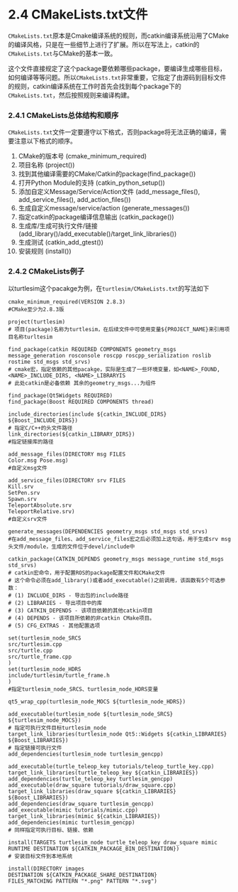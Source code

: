 # 2.4 CMakeLists.txt文件 
`CMakeLists.txt`原本是Cmake编译系统的规则，而catkin编译系统沿用了CMake的编译风格，只是在一些细节上进行了扩展。所以在写法上，catkin的`CMakeLists.txt`与CMake的基本一致。

这个文件直接规定了这个package要依赖哪些package，要编译生成哪些目标，如何编译等等问题。所以`CMakeLists.txt`非常重要，它指定了由源码到目标文件的规则，catkin编译系统在工作时首先会找到每个package下的`CMakeLists.txt`，然后按照规则来编译构建。

### 2.4.1 CMakeLists总体结构和顺序

`CMakeLists.txt`文件一定要遵守以下格式，否则package将无法正确的编译，需要注意以下格式的顺序。  
1. CMake的版本号 \(cmake\_minimum\_required\)  
2. 项目名称 \(project\(\)\)  
3. 找到其他编译需要的CMake/Catkin的package\(find\_package\(\)\)  
4. 打开Python Module的支持 \(catkin\_python\_setup\(\)\)  
5. 添加自定义Message/Service/Action文件 \(add\_message\_files\(\), add\_service\_files\(\), add\_action\_files\(\)\)  
6. 生成自定义message/service/action \(generate\_messages\(\)\)  
7. 指定catkin的package编译信息输出 \(catkin\_package\(\)\)  
8. 生成库/生成可执行文件/链接 \(add\_library\(\)/add\_executable\(\)/target\_link\_libraries\(\)\)  
9. 生成测试 \(catkin\_add\_gtest\(\)\)  
10. 安装规则 \(install\(\)\)

### 2.4.2 CMakeLists例子

以turtlesim这个pacakge为例，在`turtlesim/CMakeLists.txt`的写法如下

```
cmake_minimum_required(VERSION 2.8.3)
#CMake至少为2.8.3版

project(turtlesim)
# 项目(package)名称为turtlesim，在后续文件中可使用变量${PROJECT_NAME}来引用项目名称turltesim

find_package(catkin REQUIRED COMPONENTS geometry_msgs message_generation rosconsole roscpp roscpp_serialization roslib rostime std_msgs std_srvs)
# cmake宏，指定依赖的其他pacakge，实际是生成了一些环境变量，如<NAME>_FOUND, <NAME>_INCLUDE_DIRS, <NAME>_LIBRARYIS
# 此处catkin是必备依赖 其余的geometry_msgs...为组件

find_package(Qt5Widgets REQUIRED)
find_package(Boost REQUIRED COMPONENTS thread)

include_directories(include ${catkin_INCLUDE_DIRS} ${Boost_INCLUDE_DIRS})
# 指定C/C++的头文件路径
link_directories(${catkin_LIBRARY_DIRS})
#指定链接库的路径

add_message_files(DIRECTORY msg FILES
Color.msg Pose.msg)
#自定义msg文件

add_service_files(DIRECTORY srv FILES
Kill.srv
SetPen.srv
Spawn.srv
TeleportAbsolute.srv
TeleportRelative.srv)
#自定义srv文件

generate_messages(DEPENDENCIES geometry_msgs std_msgs std_srvs)
#在add_message_files、add_service_files宏之后必须加上这句话，用于生成srv msg头文件/module，生成的文件位于devel/include中

catkin_package(CATKIN_DEPENDS geometry_msgs message_runtime std_msgs std_srvs)
# catkin宏命令，用于配置ROS的package配置文件和CMake文件
# 这个命令必须在add_library()或者add_executable()之前调用，该函数有5个可选参数：
# (1) INCLUDE_DIRS - 导出包的include路径
# (2) LIBRARIES - 导出项目中的库
# (3) CATKIN_DEPENDS - 该项目依赖的其他catkin项目
# (4) DEPENDS - 该项目所依赖的非catkin CMake项目。
# (5) CFG_EXTRAS - 其他配置选项

set(turtlesim_node_SRCS
src/turtlesim.cpp
src/turtle.cpp
src/turtle_frame.cpp
)
set(turtlesim_node_HDRS
include/turtlesim/turtle_frame.h
)
#指定turtlesim_node_SRCS、turtlesim_node_HDRS变量

qt5_wrap_cpp(turtlesim_node_MOCS ${turtlesim_node_HDRS})

add_executable(turtlesim_node ${turtlesim_node_SRCS} ${turtlesim_node_MOCS})
# 指定可执行文件目标turtlesim_node
target_link_libraries(turtlesim_node Qt5::Widgets ${catkin_LIBRARIES} ${Boost_LIBRARIES})
# 指定链接可执行文件
add_dependencies(turtlesim_node turtlesim_gencpp)

add_executable(turtle_teleop_key tutorials/teleop_turtle_key.cpp)
target_link_libraries(turtle_teleop_key ${catkin_LIBRARIES})
add_dependencies(turtle_teleop_key turtlesim_gencpp)
add_executable(draw_square tutorials/draw_square.cpp)
target_link_libraries(draw_square ${catkin_LIBRARIES} ${Boost_LIBRARIES})
add_dependencies(draw_square turtlesim_gencpp)
add_executable(mimic tutorials/mimic.cpp)
target_link_libraries(mimic ${catkin_LIBRARIES})
add_dependencies(mimic turtlesim_gencpp)
# 同样指定可执行目标、链接、依赖

install(TARGETS turtlesim_node turtle_teleop_key draw_square mimic
RUNTIME DESTINATION ${CATKIN_PACKAGE_BIN_DESTINATION})
# 安装目标文件到本地系统

install(DIRECTORY images
DESTINATION ${CATKIN_PACKAGE_SHARE_DESTINATION}
FILES_MATCHING PATTERN "*.png" PATTERN "*.svg")
```



